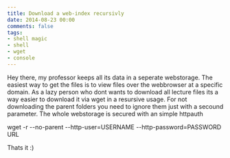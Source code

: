 ```yaml
---
title: Download a web-index recursivly
date: 2014-08-23 00:00
comments: false
tags:
- shell magic
- shell
- wget
- console
---
```


Hey there, my professor keeps all its data in a seperate webstorage. The easiest way to get the files is to view files over the webbrowser at a specific domain. As a lazy person who dont wants to download all lecture files its a way easier to download it via wget in a resursive usage. For not downloading the parent folders you need to ignore them just with a secound parameter. The whole webstorage is secured with an simple httpauth

wget -r --no-parent --http-user=USERNAME --http-password=PASSWORD URL

Thats it :)
